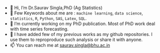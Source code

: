 - 👋 Hi, I’m Dr.Saurav Singla,PhD (Ag Statistics)
- 👀 Few Keywords about me are : `machine learning`, `data science`, `statistics`, `R`, `Python`, `SAS`, `Latex`, `SQL`.
- 🌱 I’m currently working on my PhD publication. Most of PhD work deal with time series forecasting.
- 💞️ I have added few of my previous works as my github repositories. I use them to reproproduce such analysis or share it with anyone.
- 📫 You can reach me at <saurav.singla@bhu.ac.in>

<!---
s00singla/s00singla is a ✨ special ✨ repository because its `README.md` (this file) appears on your GitHub profile.
You can click the Preview link to take a look at your changes.
--->
